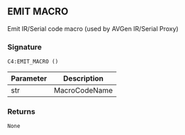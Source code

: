 ## EMIT MACRO

Emit IR/Serial code macro (used by AVGen IR/Serial Proxy)


### Signature

`C4:EMIT_MACRO ()`


| Parameter | Description |
| --- | --- |
| str | MacroCodeName |


### Returns

`None`